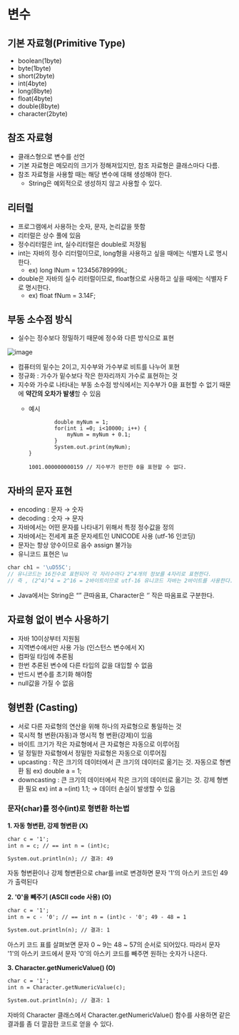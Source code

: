 # 변수



## 기본 자료형(Primitive Type)

- boolean(1byte)
- byte(1byte)
- short(2byte)
- int(4byte)
- long(8byte)
- float(4byte)
- double(8byte)
- character(2byte)



## 참조 자료형

- 클래스형으로 변수를 선언
- 기본 자료형은 메모리의 크기가 정해져있지만, 참조 자료형은 클래스마다 다름.
- 참조 자료형을 사용할 때는 해당 변수에 대해 생성해야 한다.
    - String은 예외적으로 생성하지 않고 사용할 수 있다.



## 리터럴

- 프로그램에서 사용하는 숫자, 문자, 논리값을 뜻함
- 리터럴은 상수 풀에 있음
- 정수리터럴은 int, 실수리터럴은 double로 저장됨
- int는 자바의 정수 리터럴이므로, long형을 사용하고 싶을 때에는 식별자 L로 명시한다.
    - ex) long lNum = 123456789999L;
- double은 자바의 실수 리터럴이므로, float형으로 사용하고 싶을 때에는 식별자 F로 명시한다.
    - ex) float fNum = 3.14F;




## 부동 소수점 방식

- 실수는 정수보다 정밀하기 때문에 정수와 다른 방식으로 표현

![image](https://user-images.githubusercontent.com/106129404/225188246-3880119e-d2bc-45ce-a223-82e46b6f5d7a.png)

- 컴퓨터의 밑수는 2이고, 지수부와 가수부로 비트를 나누어 포현
- 정규화 : 가수가 밑수보다 작은 한자리까지 가수로 표현하는 것
- 지수와 가수로 나타내는 부동 소수점 방식에서는 지수부가 0을 표현할 수 없기 때문에 **약간의 오차가 발생**할 수 있음
    - 예시
        
        ```
        		double myNum = 1;
        		for(int i =0; i<10000; i++) {
        			myNum = myNum + 0.1;
        		}
        		System.out.print(myNum); 
        }
        
        1001.000000000159 // 지수부가 완전한 0을 표현할 수 없다.
        ```
        



## 자바의 문자 표현

- encoding : 문자 → 숫자
- decoding : 숫자 → 문자
- 자바에서는 어떤 문자를 나타내기 위해서 특정 정수값을 정의
- 자바에서는 전세계 표준 문자세트인 UNICODE 사용 (utf-16 인코딩)
- 문자는 항상 양수이므로 음수 assign 불가능
- 유니코드 표현은 \u

```jsx
char ch1 = '\uD55C';
// 유니코드는 16진수로 표현되어 각 자리수마다 2^4개의 정보를 4자리로 표현한다.
// 즉 , (2^4)^4 = 2^16 = 2바이트이므로 utf-16 유니코드 자바는 2바이트를 사용한다.
```

- Java에서는 String은 “” 큰따옴표, Character은 ‘’ 작은 따옴표로 구분한다.



## 자료형 없이 변수 사용하기

- 자바 10이상부터 지원됨
- 지역변수에서만 사용 가능 (인스턴스 변수에서 X)
- 컴파일 타임에 추론됨
- 한번 추론된 변수에 다른 타입의 값을 대입할 수 없음
- 반드시 변수를 초기화 해야함
- null값을 가질 수 없음



## 형변환 (Casting)

- 서로 다른 자료형의 연산을 위해 하나의 자료형으로 통일하는 것
- 묵시적 형 변환(자동)과 명시적 형 변환(강제)이 있음
- 바이트 크기가 작은 자료형에서 큰 자료형은 자동으로 이루어짐
- 덜 정밀한 자료형에서 정밀한 자료형은 자동으로 이루어짐
- upcasting : 작은 크기의 데이터에서 큰 크기의 데이터로 옮기는 것. 자동으로 형변환 됨
ex) double a = 1;
- downcasting : 큰 크기의 데이터에서 작은 크기의 데이터로 옮기는 것. 강제 형변환 필요
ex) int a =(int) 1.1; → 데이터 손실이 발생할 수 있음



### 문자(char)를 정수(int)로 형변환 하는법

**1. 자동 형변환, 강제 형변환 (X)**

```xml
char c = '1';
int n = c; // == int n = (int)c;

System.out.println(n); // 결과: 49
```

자동 형변환이나 강제 형변환으로 char를 int로 변경하면 문자 '1'의 아스키 코드인 49가 출력된다


**2. '0'을 빼주기 (ASCII code 사용) (O)**

```xml
char c = '1';
int n = c - '0'; // == int n = (int)c - '0'; 49 - 48 = 1

System.out.println(n); // 결과: 1
```

아스키 코드 표를 살펴보면 문자 0 ~ 9는 48 ~ 57의 순서로 되어있다.
따라서 문자 '1'의 아스키 코드에서 문자 '0'의 아스키 코드를 빼주면 원하는 숫자가 나온다.


**3. Character.getNumericValue() (O)**

```xml
char c = '1';
int n = Character.getNumericValue(c);

System.out.println(n); // 결과: 1
```

자바의 Character 클래스에서 Character.getNumericValue() 함수를 사용하면 같은 결과를 좀 더 깔끔한 코드로 얻을 수 있다.
